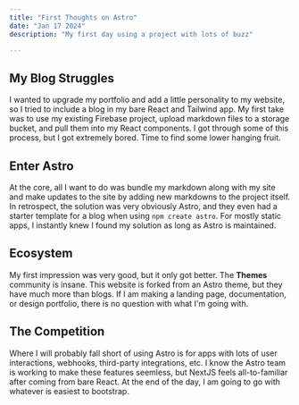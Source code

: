 ```yaml
---
title: "First Thoughts on Astro"
date: "Jan 17 2024"
description: "My first day using a project with lots of buzz"

---
```


## My Blog Struggles

I wanted to upgrade my portfolio and add a little personality to my website, 
so I tried to include a blog in my bare React and Tailwind app. My first take was to use my existing Firebase project, upload markdown files to a storage bucket, and pull them into my React components. I got through some of this process, but I got extremely bored. Time to find some lower hanging fruit.

## Enter Astro

At the core, all I want to do was bundle my markdown along with my site and make updates to the site by adding new markdowns to the project itself. In retrospect, the solution was very obviously Astro, and they even had a starter template for a blog when using `npm create astro`. For mostly static apps, I instantly knew I found my solution as long as Astro is maintained. 

## Ecosystem

My first impression was very good, but it only got better. The **Themes** community is insane. This website is forked from an Astro theme, but they have much more than blogs. If I am making a landing page, documentation, or design portfolio, there is no question with what I'm going with. 

## The Competition

Where I will probably fall short of using Astro is for apps with lots of user interactions, webhooks, third-party integrations, etc. I know the Astro team is working to make these features seemless, but NextJS feels all-to-familiar after coming from bare React. At the end of the day, I am going to go with whatever is easiest to bootstrap.

